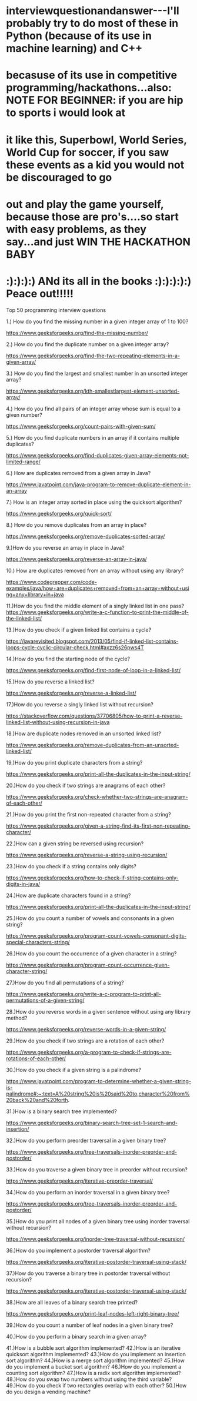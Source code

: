 # interviewquestionandanswer---I'll probably try to do most of these in Python (because of its use in machine learning) and C++
# becasuse of its use in competitive programming/hackathons...also: NOTE FOR BEGINNER: if you are hip to sports i would look at
# it like this, Superbowl, World Series, World Cup for soccer, if you saw these events as a kid you would not be discouraged to go
# out and play the game yourself, because those are pro's....so start with easy problems, as they say...and just WIN THE HACKATHON BABY
#  :):):):) ANd its all in the books :):):):):) Peace out!!!!!

Top 50 programming interview questions

1.) How do you find the missing number in a given integer array of 1 to 100?

https://www.geeksforgeeks.org/find-the-missing-number/

2.) How do you find the duplicate number on a given integer array?

https://www.geeksforgeeks.org/find-the-two-repeating-elements-in-a-given-array/

3.) How do you find the largest and smallest number in an unsorted integer array? 

https://www.geeksforgeeks.org/kth-smallestlargest-element-unsorted-array/


4.) How do you find all pairs of an integer array whose sum is equal to a given number?

https://www.geeksforgeeks.org/count-pairs-with-given-sum/

5.) How do you find duplicate numbers in an array if it contains multiple duplicates?

https://www.geeksforgeeks.org/find-duplicates-given-array-elements-not-limited-range/

6.) How are duplicates removed from a given array in Java?

https://www.javatpoint.com/java-program-to-remove-duplicate-element-in-an-array

7.) How is an integer array sorted in place using the quicksort algorithm?

https://www.geeksforgeeks.org/quick-sort/

8.) How do you remove duplicates from an array in place?

https://www.geeksforgeeks.org/remove-duplicates-sorted-array/

9.)How do you reverse an array in place in Java?

https://www.geeksforgeeks.org/reverse-an-array-in-java/


10.) How are duplicates removed from an array without using any library?

https://www.codegrepper.com/code-examples/java/how+are+duplicates+removed+from+an+array+without+using+any+library+in+java

11.)How do you find the middle element of a singly linked list in one pass?
https://www.geeksforgeeks.org/write-a-c-function-to-print-the-middle-of-the-linked-list/

13.)How do you check if a given linked list contains a cycle? 

https://javarevisited.blogspot.com/2013/05/find-if-linked-list-contains-loops-cycle-cyclic-circular-check.html#axzz6s26pws4T


14.)How do you find the starting node of the cycle?

https://www.geeksforgeeks.org/find-first-node-of-loop-in-a-linked-list/


15.)How do you reverse a linked list?

https://www.geeksforgeeks.org/reverse-a-linked-list/


17.)How do you reverse a singly linked list without recursion?

https://stackoverflow.com/questions/37706805/how-to-print-a-reverse-linked-list-without-using-recursion-in-java


18.)How are duplicate nodes removed in an unsorted linked list?

https://www.geeksforgeeks.org/remove-duplicates-from-an-unsorted-linked-list/

19.)How do you print duplicate characters from a string?

https://www.geeksforgeeks.org/print-all-the-duplicates-in-the-input-string/

20.)How do you check if two strings are anagrams of each other?

https://www.geeksforgeeks.org/check-whether-two-strings-are-anagram-of-each-other/



21.)How do you print the first non-repeated character from a string?

https://www.geeksforgeeks.org/given-a-string-find-its-first-non-repeating-character/

22.)How can a given string be reversed using recursion?

https://www.geeksforgeeks.org/reverse-a-string-using-recursion/


23.)How do you check if a string contains only digits?

https://www.geeksforgeeks.org/how-to-check-if-string-contains-only-digits-in-java/

24.)How are duplicate characters found in a string?

https://www.geeksforgeeks.org/print-all-the-duplicates-in-the-input-string/


25.)How do you count a number of vowels and consonants in a given string?

https://www.geeksforgeeks.org/program-count-vowels-consonant-digits-special-characters-string/



26.)How do you count the occurrence of a given character in a string?

https://www.geeksforgeeks.org/program-count-occurrence-given-character-string/



27.)How do you find all permutations of a string?

https://www.geeksforgeeks.org/write-a-c-program-to-print-all-permutations-of-a-given-string/



28.)How do you reverse words in a given sentence without using any library method?

https://www.geeksforgeeks.org/reverse-words-in-a-given-string/



29.)How do you check if two strings are a rotation of each other?

https://www.geeksforgeeks.org/a-program-to-check-if-strings-are-rotations-of-each-other/




30.)How do you check if a given string is a palindrome?

https://www.javatpoint.com/program-to-determine-whether-a-given-string-is-palindrome#:~:text=A%20string%20is%20said%20to,character%20from%20back%20and%20forth.


31.)How is a binary search tree implemented?

https://www.geeksforgeeks.org/binary-search-tree-set-1-search-and-insertion/


32.)How do you perform preorder traversal in a given binary tree?

https://www.geeksforgeeks.org/tree-traversals-inorder-preorder-and-postorder/


33.)How do you traverse a given binary tree in preorder without recursion?

https://www.geeksforgeeks.org/iterative-preorder-traversal/


34.)How do you perform an inorder traversal in a given binary tree?

https://www.geeksforgeeks.org/tree-traversals-inorder-preorder-and-postorder/



35.)How do you print all nodes of a given binary tree using inorder traversal without recursion?

https://www.geeksforgeeks.org/inorder-tree-traversal-without-recursion/



36.)How do you implement a postorder traversal algorithm?

https://www.geeksforgeeks.org/iterative-postorder-traversal-using-stack/



37.)How do you traverse a binary tree in postorder traversal without recursion?

https://www.geeksforgeeks.org/iterative-postorder-traversal-using-stack/



38.)How are all leaves of a binary search tree printed?

https://www.geeksforgeeks.org/print-leaf-nodes-left-right-binary-tree/



39.)How do you count a number of leaf nodes in a given binary tree?



40.)How do you perform a binary search in a given array?




41.)How is a bubble sort algorithm implemented?
42.)How is an iterative quicksort algorithm implemented?
43.)How do you implement an insertion sort algorithm?
44.)How is a merge sort algorithm implemented?
45.)How do you implement a bucket sort algorithm?
46.)How do you implement a counting sort algorithm?
47.)How is a radix sort algorithm implemented?
48.)How do you swap two numbers without using the third variable?
49.)How do you check if two rectangles overlap with each other?
50.)How do you design a vending machine?








